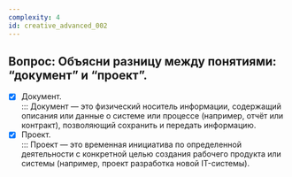 ```yaml
---
complexity: 4
id: creative_advanced_002
---
```

## Вопрос: Объясни разницу между понятиями: “документ” и “проект”.

- [x] Документ.  
  ::: Документ — это физический носитель информации, содержащий описания или данные о системе или процессе (например, отчёт или контракт), позволяющий сохранить и передать информацию.  
- [x] Проект.  
  ::: Проект — это временная инициатива по определенной деятельности с конкретной целью создания рабочего продукта или системы (например, проект разработка новой IT-системы).